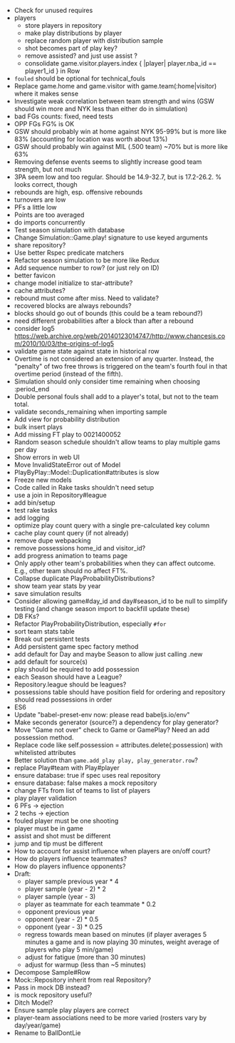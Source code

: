 * Check for unused requires
* players
  * store players in repository
  * make play distributions by player
  * replace random player with distribution sample
  * shot becomes part of play key?
  * remove assisted? and just use assist ?
  * consolidate game.visitor.players.index { |player| player.nba_id == player1_id } in Row
* `fouled` should be optional for technical_fouls
* Replace game.home and game.visitor with game.team(:home|visitor) where it makes sense
* Investigate weak correlation between team strength and wins (GSW should win more and NYK less than either do in simulation)
 * bad FGs counts: fixed, need tests
 * OPP FGs FG% is OK
 * GSW should probably win at home against NYK 95-99% but is more like 83%
   (accounting for location was worth about 13%)
 * GSW should probably win against MIL (.500 team) ~70% but is more like 63%
 * Removing defense events seems to slightly increase good team strength, but not much
 * 3PA seem low and too regular. Should be 14.9-32.7, but is 17.2-26.2. % looks correct, though
 * rebounds are high, esp. offensive rebounds
 * turnovers are low
 * PFs a little low
 * Points are too averaged
* do imports concurrently
* Test season simulation with database
* Change Simulation::Game.play! signature to use keyed arguments
* share repository?
* Use better Rspec predicate matchers
* Refactor season simulation to be more like Redux
* Add sequence number to row? (or just rely on ID)
* better favicon
* change model initialize to star-attribute?
* cache attributes?
* rebound must come after miss. Need to validate?
* recovered blocks are always rebounds?
* blocks should go out of bounds (this could be a team rebound?)
* need different probabilities after a block than after a rebound
* consider log5 https://web.archive.org/web/20140123014747/http://www.chancesis.com/2010/10/03/the-origins-of-log5
* validate game state against state in historical row
* Overtime is not considered an extension of any quarter. Instead, the "penalty" of two free throws is triggered on the team's fourth foul in that overtime period (instead of the fifth).
* Simulation should only consider time remaining when choosing :period_end
* Double personal fouls shall add to a player's total, but not to the team total.
* validate seconds_remaining when importing sample
* Add view for probability distribution
* bulk insert plays
* Add missing FT play to 0021400052
* Random season schedule shouldn't allow teams to play multiple gams per day
* Show errors in web UI
* Move InvalidStateError out of Model
* PlayByPlay::Model::Duplication#attributes is slow
* Freeze new models
* Code called in Rake tasks shouldn't need setup
* use a join in Repository#league
* add bin/setup
* test rake tasks
* add logging
* optimize play count query with a single pre-calculated key column
* cache play count query (if not already)
* remove dupe webpacking
* remove possessions home_id and visitor_id?
* add progress animation to teams page
* Only apply other team's probabilities when they can affect outcome. E.g., other team should no affect FT%.
* Collapse duplicate PlayProbabilityDistributions?
* show team year stats by year
* save simulation results
* Consider allowing game#day_id and day#season_id to be null to simplify testing (and change season import to backfill update these)
* DB FKs?
* Refactor PlayProbabilityDistribution, especially `#for`
* sort team stats table
* Break out persistent tests
* Add persistent game spec factory method
* add default for Day and maybe Season to allow just calling .new
* add default for source(s)
* play should be required to add possession
* each Season should have a League?
* Repository.league should be leagues?
* possessions table should have position field for ordering and repository should read possessions in order
* ES6
* Update "babel-preset-env now: please read babeljs.io/env"
* Make seconds generator (source?) a dependency for play generator?
* Move "Game not over" check to Game or GamePlay? Need an add possession method.
* Replace code like self.possession = attributes.delete(:possession) with whitelisted attributes
* Better solution than `game.add_play play, play_generator.row`?
* replace Play#team with Play#player
* ensure database: true if spec uses real repository
* ensure database: false makes a mock repository
* change FTs from list of teams to list of players
* play player validation
* 6 PFs -> ejection
* 2 techs -> ejection
* fouled player must be one shooting
* player must be in game
* assist and shot must be different
* jump and tip must be different
* How to account for assist influence when players are on/off court?
* How do players influence teammates?
* How do players influence opponents?
* Draft:
  * player sample previous year * 4
  * player sample (year - 2) * 2
  * player sample (year - 3)
  * player as teammate for each teammate * 0.2
  * opponent previous year
  * opponent (year - 2) * 0.5
  * opponent (year - 3) * 0.25
  * regress towards mean based on minutes (if player averages 5 minutes a game and is now playing 30 minutes, weight average of players who play 5 min/game)
  * adjust for fatigue (more than 30 minutes)
  * adjust for warmup (less than ~5 minutes)
* Decompose Sample#Row
* Mock::Repository inherit from real Repository?
* Pass in mock DB instead?
* is mock repository useful?
* Ditch Model?
* Ensure sample play players are correct
* player-team associations need to be more varied (rosters vary by day/year/game)
* Rename to BallDontLie
